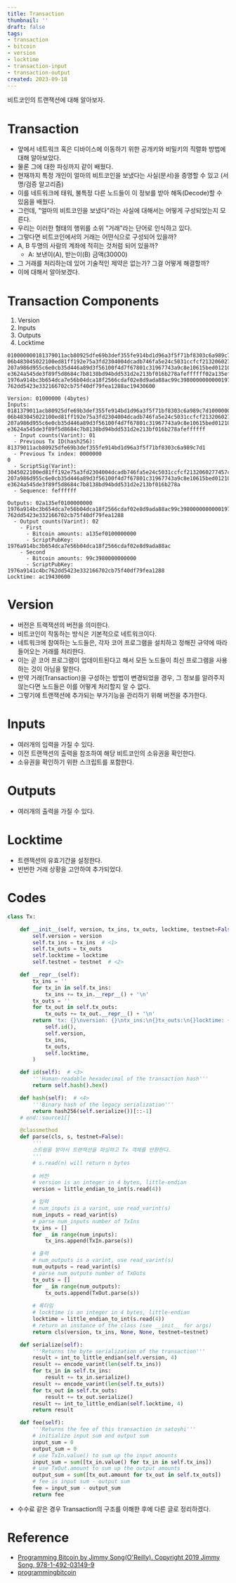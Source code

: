 ```yaml
---
title: Transaction
thumbnail: ''
draft: false
tags:
- transaction
- bitcoin
- version
- locktime
- transaction-input
- transaction-output
created: 2023-09-18
---
```


비트코인의 트랜잭션에 대해 알아보자.

# Transaction

* 앞에서 네트워크 혹은 디바이스에 이동하기 위한 공개키와 비밀키의 직렬화 방법에 대해 알아보았다.
* 물론 그에 대한 파싱까지 같이 배웠다.
* 현재까지 특정 개인이 얼마의 비트코인을 보냈다는 사실(문서)을 증명할 수 있고 (서명/검증 알고리즘)
* 이를 네트워크에 태워, 불특정 다른 노드들이 이 정보를 받아 해독(Decode)할 수 있음을 배웠다.
* 그런데, "얼마의 비트코인을 보냈다"라는 사실에 대해서는 어떻게 구성되었는지 모른다.
* 우리는 이러한 형태의 행위를 소위 "거래"라는 단어로 인식하고 있다.
* 그렇다면 비트코인에서의 거래는 어떤식으로 구성되어 있을까?
* A, B 두명의 사람의 계좌에 적히는 것처럼 되어 있을까?
  * A: 보낸이(A), 받는이(B) 금액(30000)
* 그 거래를 처리하는데 있어 기술적인 제약은 없는가? 그걸 어떻게 해결할까?
* 이에 대해서 알아보겠다.

# Transaction Components

1. Version
1. Inputs
1. Outputs
1. Locktime

````
010000000181379011acb80925dfe69b3def355fe914bd1d96a3f5f71bf8303c6a989c7d10000000
06b483045022100ed81ff192e75a3fd2304004dcadb746fa5e24c5031ccfcf2132060277457c98f02
207a986d955c6e0cb35d446a89d3f56100f4d7f67801c31967743a9c8e10615bed01210349fc4e631
e3624a545de3f89f5d8684c7b8138bd94bdd531d2e213bf016b278afeffffff02a135ef0100000000
1976a914bc3b654dca7e56b04dca18f2566cdaf02e8d9ada88ac99c39800000000001976a9141c4bc
762dd5423e332166702cb75f40df79fea1288ac19430600

Version: 01000000 (4bytes)
Inputs: 0181379011acb80925dfe69b3def355fe914bd1d96a3f5f71bf8303c6a989c7d10000000
06b483045022100ed81ff192e75a3fd2304004dcadb746fa5e24c5031ccfcf2132060277457c98f02
207a986d955c6e0cb35d446a89d3f56100f4d7f67801c31967743a9c8e10615bed01210349fc4e631
e3624a545de3f89f5d8684c7b8138bd94bdd531d2e213bf016b278afeffffff
  - Input counts(Varint): 01
  - Previous Tx ID(hash256): 81379011acb80925dfe69b3def355fe914bd1d96a3f5f71bf8303c6a989c7d1
  - Previous Tx index: 0000000
0
  - ScriptSig(Varint): 3045022100ed81ff192e75a3fd2304004dcadb746fa5e24c5031ccfcf2132060277457c98f02
207a986d955c6e0cb35d446a89d3f56100f4d7f67801c31967743a9c8e10615bed01210349fc4e631
e3624a545de3f89f5d8684c7b8138bd94bdd531d2e213bf016b278a
  - Sequence: feffffff

Outputs: 02a135ef0100000000
1976a914bc3b654dca7e56b04dca18f2566cdaf02e8d9ada88ac99c39800000000001976a9141c4bc
762dd5423e332166702cb75f40df79fea1288
  - Output counts(Varint): 02
    - First
      - Bitcoin amounts: a135ef0100000000
      - ScriptPubKey: 1976a914bc3b654dca7e56b04dca18f2566cdaf02e8d9ada88ac
    - Second
      - Bitcoin amounts: 99c3980000000000
      - ScriptPubKey: 1976a9141c4bc762dd5423e332166702cb75f40df79fea1288
Locktime: ac19430600
````

# Version

* 버전은 트랙잭션의 버전을 의미한다.
* 비트코인이 작동하는 방식은 기본적으로 네트워크이다.
* 네트워크에 참여하는 노드들은, 각자 코어 프로그램을 설치하고 정해진 규약에 따라 들어오는 거래를 처리한다.
* 이는 곧 코어 프로그램이 업데이트된다고 해서 모든 노드들이 최신 프로그램을 사용하는 것이 아님을 말한다.
* 만약 거래(Transaction)을 구성하는 방법이 변경되었을 경우, 그 정보를 알려주지 않는다면 노드들은 이를 어떻게 처리할지 알 수 없다.
* 그렇기에 트랜잭션에 추가되는 부가기능을 관리하기 위해 버전을 추가한다.

# Inputs

* 여러개의 입력을 가질 수 있다.
* 이전 트랜잭션의 출력을 참조하여 해당 비트코인의 소유권을 확인한다.
* 소유권을 확인하기 위한 스크립트를 포함한다.

# Outputs

* 여러개의 출력을 가질 수 있다.

# Locktime

* 트랜잭션의 유효기간을 설정한다.
* 빈번한 거래 상황을 고안하여 추가되었다.

# Codes

````python
class Tx:

    def __init__(self, version, tx_ins, tx_outs, locktime, testnet=False):
        self.version = version
        self.tx_ins = tx_ins  # <1>
        self.tx_outs = tx_outs
        self.locktime = locktime
        self.testnet = testnet  # <2>

    def __repr__(self):
        tx_ins = ''
        for tx_in in self.tx_ins:
            tx_ins += tx_in.__repr__() + '\n'
        tx_outs = ''
        for tx_out in self.tx_outs:
            tx_outs += tx_out.__repr__() + '\n'
        return 'tx: {}\nversion: {}\ntx_ins:\n{}tx_outs:\n{}locktime: {}'.format(
            self.id(),
            self.version,
            tx_ins,
            tx_outs,
            self.locktime,
        )

    def id(self):  # <3>
        '''Human-readable hexadecimal of the transaction hash'''
        return self.hash().hex()

    def hash(self):  # <4>
        '''Binary hash of the legacy serialization'''
        return hash256(self.serialize())[::-1]
    # end::source1[]

    @classmethod
    def parse(cls, s, testnet=False):
        '''
        스트림을 받아서 트랜잭션을 파싱하고 Tx 객체를 반환한다.
        '''
        # s.read(n) will return n bytes
        
        # 버전
        # version is an integer in 4 bytes, little-endian
        version = little_endian_to_int(s.read(4))

        # 입력
        # num_inputs is a varint, use read_varint(s)
        num_inputs = read_varint(s)
        # parse num_inputs number of TxIns
        tx_ins = []
        for _ in range(num_inputs):
            tx_ins.append(TxIn.parse(s))

        # 출력
        # num_outputs is a varint, use read_varint(s)
        num_outputs = read_varint(s)
        # parse num_outputs number of TxOuts
        tx_outs = []
        for _ in range(num_outputs):
            tx_outs.append(TxOut.parse(s))
        
        # 록타임
        # locktime is an integer in 4 bytes, little-endian
        locktime = little_endian_to_int(s.read(4))
        # return an instance of the class (see __init__ for args)
        return cls(version, tx_ins, None, None, testnet=testnet)

    def serialize(self):
        '''Returns the byte serialization of the transaction'''
        result = int_to_little_endian(self.version, 4)
        result += encode_varint(len(self.tx_ins))
        for tx_in in self.tx_ins:
            result += tx_in.serialize()
        result += encode_varint(len(self.tx_outs))
        for tx_out in self.tx_outs:
            result += tx_out.serialize()
        result += int_to_little_endian(self.locktime, 4)
        return result

    def fee(self):
        '''Returns the fee of this transaction in satoshi'''
        # initialize input sum and output sum
        input_sum = 0
        output_sum = 0
        # use TxIn.value() to sum up the input amounts
        input_sum = sum([tx_in.value() for tx_in in self.tx_ins])
        # use TxOut.amount to sum up the output amounts
        output_sum = sum([tx_out.amount for tx_out in self.tx_outs])
        # fee is input sum - output sum
        fee = input_sum - output_sum
        return fee
````

* 수수료 같은 경우 Transaction의 구조를 이해한 후에 다른 글로 정리하겠다.

# Reference

* [Programming Bitcoin by Jimmy Song(O'Reilly). Copyright 2019 Jimmy Song, 978-1-492-03149-9](https://product.kyobobook.co.kr/detail/S000001810191?LINK=NVB&NaPm=ct%3Dlco3jtn4%7Cci%3Dbf430ef307d43aa5d2aed075a40675b99aea5dd1%7Ctr%3Dboksl1%7Csn%3D5342564%7Chk%3D30b6603d08172940787f2adaf8fa881b7ca80517)
* [programmingbitcoin](https://github.com/jimmysong/programmingbitcoin)
